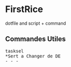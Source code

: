# FirstRice
dotfile and script + command

## Commandes Utiles
<pre>tasksel
*Sert a Changer de DE
- - -
